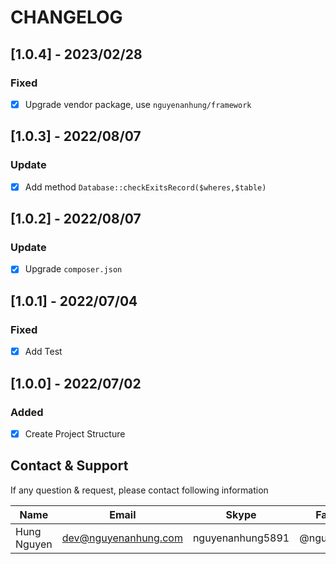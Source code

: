 # CHANGELOG

## [1.0.4] - 2023/02/28

### Fixed

- [x] Upgrade vendor package, use `nguyenanhung/framework`

## [1.0.3] - 2022/08/07

### Update

- [x] Add method `Database::checkExitsRecord($wheres,$table)`

## [1.0.2] - 2022/08/07

### Update

- [x] Upgrade `composer.json`

## [1.0.1] - 2022/07/04

### Fixed

- [x] Add Test

## [1.0.0] - 2022/07/02

### Added

- [x] Create Project Structure

## Contact & Support

If any question & request, please contact following information

| Name        | Email                | Skype            | Facebook      |
|-------------|----------------------|------------------|---------------|
| Hung Nguyen | dev@nguyenanhung.com | nguyenanhung5891 | @nguyenanhung |
